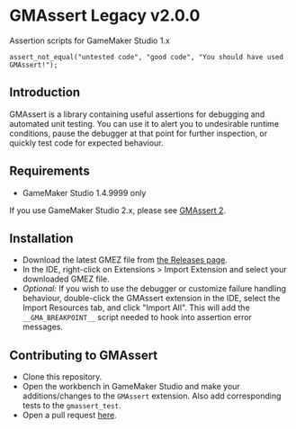 # GMAssert Legacy v2.0.0

Assertion scripts for GameMaker Studio 1.x

```
assert_not_equal("untested code", "good code", "You should have used GMAssert!");
```

## Introduction

GMAssert is a library containing useful assertions for debugging and automated unit testing. You can use it to alert you to undesirable runtime conditions, pause the debugger at that point for further inspection, or quickly test code for expected behaviour.

## Requirements

- GameMaker Studio 1.4.9999 only

If you use GameMaker Studio 2.x, please see [GMAssert 2](https://github.com/dicksonlaw583/gmassert2).

## Installation

- Download the latest GMEZ file from [the Releases page](https://github.com/dicksonlaw583/gmassert-legacy/releases).
- In the IDE, right-click on Extensions > Import Extension and select your downloaded GMEZ file.
- *Optional:* If you wish to use the debugger or customize failure handling behaviour, double-click the GMAssert extension in the IDE, select the Import Resources tab, and click "Import All". This will add the `__GMA_BREAKPOINT__` script needed to hook into assertion error messages.

## Contributing to GMAssert

- Clone this repository.
- Open the workbench in GameMaker Studio and make your additions/changes to the `GMAssert` extension. Also add corresponding tests to the `gmassert_test`.
- Open a pull request [here](https://github.com/dicksonlaw583/gmassert-legacy/issues).
